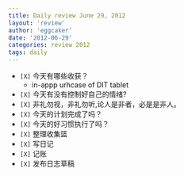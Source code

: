 ```yaml
---
title: Daily review June 29, 2012 
layout: 'review'
author: 'eggcaker'
date: '2012-06-29'
categories: review 2012
tags: daily
---
```



  * `[X]` 今天有哪些收获？ 
    * in-appp urhcase of DIT tablet 
  * `[X]` 今天有没有控制好自己的情绪? 
  * `[X]` 非礼勿视，非礼勿听,论人是非者，必是是非人。 
  * `[X]` 今天的计划完成了吗？ 
  * `[X]` 今天的好习惯执行了吗？ 
  * `[X]` 整理收集篮 
  * `[X]` 写日记 
  * `[X]` 记账 
  * `[X]` 发布日志草稿 

